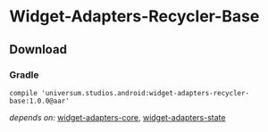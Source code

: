 Widget-Adapters-Recycler-Base
===============

## Download ##

### Gradle ###

    compile 'universum.studios.android:widget-adapters-recycler-base:1.0.0@aar'

_depends on:_
[widget-adapters-core](https://github.com/universum-studios/android_widget_adapters/tree/master/library-core),
[widget-adapters-state](https://github.com/universum-studios/android_widget_adapters/tree/master/library-state)